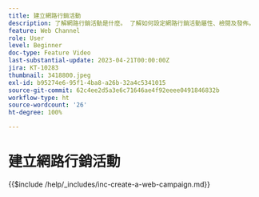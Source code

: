 ```yaml
---
title: 建立網路行銷活動
description: 了解網路行銷活動是什麼。 了解如何設定網路行銷活動屬性、檢閱及發佈。
feature: Web Channel
role: User
level: Beginner
doc-type: Feature Video
last-substantial-update: 2023-04-21T00:00:00Z
jira: KT-10283
thumbnail: 3418800.jpeg
exl-id: b95274e6-95f1-4ba8-a26b-32a4c5341015
source-git-commit: 62c4ee2d5a3e6c71646ae4f92eeee0491846832b
workflow-type: ht
source-wordcount: '26'
ht-degree: 100%

---
```


# 建立網路行銷活動

{{$include /help/_includes/inc-create-a-web-campaign.md}}
